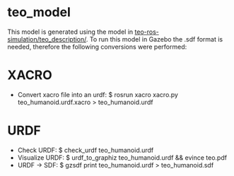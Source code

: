 # teo_model
This model is generated using the model in [teo-ros-simulation/teo_description/](https://github.com/roboticslab-uc3m/teo-ros-simulation/tree/master/teo_description). To run this model in Gazebo the .sdf format is needed, therefore the following conversions were performed:

XACRO
=====

- Convert xacro file into an urdf:     $ rosrun xacro xacro.py teo_humanoid.urdf.xacro > teo_humanoid.urdf


URDF
====

- Check URDF:   $ check_urdf teo_humanoid.urdf
- Visualize URDF:   $ urdf_to_graphiz teo_humanoid.urdf && evince teo.pdf
- URDF -> SDF:   $ gzsdf print teo_humanoid.urdf > teo_humanoid.sdf

